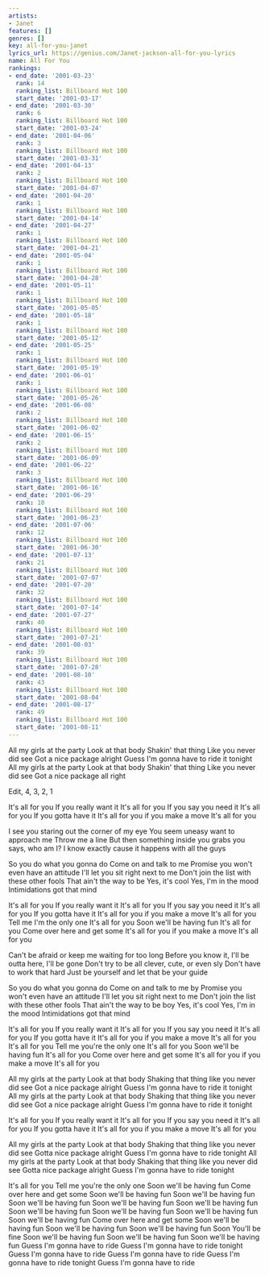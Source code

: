 ```yaml
---
artists:
- Janet
features: []
genres: []
key: all-for-you-janet
lyrics_url: https://genius.com/Janet-jackson-all-for-you-lyrics
name: All For You
rankings:
- end_date: '2001-03-23'
  rank: 14
  ranking_list: Billboard Hot 100
  start_date: '2001-03-17'
- end_date: '2001-03-30'
  rank: 6
  ranking_list: Billboard Hot 100
  start_date: '2001-03-24'
- end_date: '2001-04-06'
  rank: 3
  ranking_list: Billboard Hot 100
  start_date: '2001-03-31'
- end_date: '2001-04-13'
  rank: 2
  ranking_list: Billboard Hot 100
  start_date: '2001-04-07'
- end_date: '2001-04-20'
  rank: 1
  ranking_list: Billboard Hot 100
  start_date: '2001-04-14'
- end_date: '2001-04-27'
  rank: 1
  ranking_list: Billboard Hot 100
  start_date: '2001-04-21'
- end_date: '2001-05-04'
  rank: 1
  ranking_list: Billboard Hot 100
  start_date: '2001-04-28'
- end_date: '2001-05-11'
  rank: 1
  ranking_list: Billboard Hot 100
  start_date: '2001-05-05'
- end_date: '2001-05-18'
  rank: 1
  ranking_list: Billboard Hot 100
  start_date: '2001-05-12'
- end_date: '2001-05-25'
  rank: 1
  ranking_list: Billboard Hot 100
  start_date: '2001-05-19'
- end_date: '2001-06-01'
  rank: 1
  ranking_list: Billboard Hot 100
  start_date: '2001-05-26'
- end_date: '2001-06-08'
  rank: 2
  ranking_list: Billboard Hot 100
  start_date: '2001-06-02'
- end_date: '2001-06-15'
  rank: 2
  ranking_list: Billboard Hot 100
  start_date: '2001-06-09'
- end_date: '2001-06-22'
  rank: 3
  ranking_list: Billboard Hot 100
  start_date: '2001-06-16'
- end_date: '2001-06-29'
  rank: 10
  ranking_list: Billboard Hot 100
  start_date: '2001-06-23'
- end_date: '2001-07-06'
  rank: 12
  ranking_list: Billboard Hot 100
  start_date: '2001-06-30'
- end_date: '2001-07-13'
  rank: 21
  ranking_list: Billboard Hot 100
  start_date: '2001-07-07'
- end_date: '2001-07-20'
  rank: 32
  ranking_list: Billboard Hot 100
  start_date: '2001-07-14'
- end_date: '2001-07-27'
  rank: 40
  ranking_list: Billboard Hot 100
  start_date: '2001-07-21'
- end_date: '2001-08-03'
  rank: 39
  ranking_list: Billboard Hot 100
  start_date: '2001-07-28'
- end_date: '2001-08-10'
  rank: 43
  ranking_list: Billboard Hot 100
  start_date: '2001-08-04'
- end_date: '2001-08-17'
  rank: 49
  ranking_list: Billboard Hot 100
  start_date: '2001-08-11'
---
```

All my girls at the party
Look at that body
Shakin' that thing
Like you never did see
Got a nice package alright
Guess I'm gonna have to ride it tonight
All my girls at the party
Look at that body
Shakin' that thing
Like you never did see
Got a nice package all right


Edit, 4, 3, 2, 1


It's all for you
If you really want it
It's all for you
If you say you need it
It's all for you
If you gotta have it
It's all for you if you make a move
It's all for you


I see you staring out the corner of my eye
You seem uneasy want to approach me
Throw me a line
But then something inside you grabs you says, who am I?
I know exactly cause it happens with all the guys


So you do what you gonna do
Come on and talk to me
Promise you won't even have an attitude
I'll let you sit right next to me
Don't join the list with these other fools
That ain't the way to be
Yes, it's cool
Yes, I'm in the mood
Intimidations got that mind


It's all for you
If you really want it
It's all for you
If you say you need it
It's all for you
If you gotta have it
It's all for you if you make a move
It's all for you
Tell me I'm the only one
It's all for you
Soon we'll be having fun
It's all for you
Come over here and get some
It's all for you if you make a move
It's all for you


Can't be afraid or keep me waiting for too long
Before you know it, I'll be outta here, I'll be gone
Don't try to be all clever, cute, or even sly
Don't have to work that hard
Just be yourself and let that be your guide


So you do what you gonna do
Come on and talk to me by
Promise you won't even have an attitude
I'll let you sit right next to me
Don't join the list with these other fools
That ain't the way to be boy
Yes, it's cool
Yes, I'm in the mood
Intimidations got that mind


It's all for you
If you really want it
It's all for you
If you say you need it
It's all for you
If you gotta have it
It's all for you if you make a move
It's all for you
It's all for you
Tell me you're the only one
It's all for you
Soon we'll be having fun
It's all for you
Come over here and get some
It's all for you if you make a move
It's all for you


All my girls at the party
Look at that body
Shaking that thing like you never did see
Got a nice package alright
Guess I'm gonna have to ride it tonight
All my girls at the party
Look at that body
Shaking that thing like you never did see
Got a nice package alright
Guess I'm gonna have to ride it tonight


It's all for you
If you really want it
It's all for you
If you say you need it
It's all for you
If you gotta have it
It's all for you if you make a move
It's all for you


All my girls at the party
Look at that body
Shaking that thing like you never did see
Gotta nice package alright
Guess I'm gonna have to ride tonight
All my girls at the party
Look at that body
Shaking that thing like you never did see
Gotta nice package alright
Guess I'm gonna have to ride tonight


It's all for you
Tell me you're the only one
Soon we'll be having fun
Come over here and get some
Soon we'll be having fun
Soon we'll be having fun
Soon we'll be having fun
Soon we'll be having fun
Soon we'll be having fun
Soon we'll be having fun
Soon we'll be having fun
Soon we'll be having fun
Soon we'll be having fun
Come over here and get some
Soon we'll be having fun
Soon we'll be having fun
Soon we'll be having fun
Soon
You'll be fine
Soon we'll be having fun
Soon we'll be having fun
Soon we'll be having fun
Guess I'm gonna have to ride
Guess I'm gonna have to ride tonight
Guess I'm gonna have to ride
Guess I'm gonna have to ride
Guess I'm gonna have to ride tonight
Guess I'm gonna have to ride
